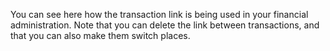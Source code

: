 You can see here how the transaction link is being used in your financial administration. Note that you can delete the link between transactions, and that you can also make them switch places.

